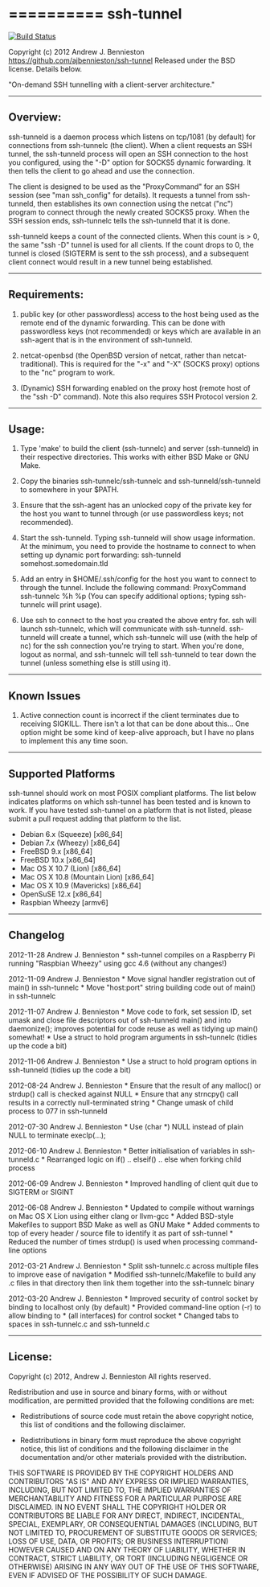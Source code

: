 ==========
ssh-tunnel
==========

[![Build Status](https://travis-ci.org/ajbennieston/ssh-tunnel.svg?branch=master)](https://travis-ci.org/ajbennieston/ssh-tunnel)

Copyright (c) 2012 Andrew J. Bennieston
https://github.com/ajbennieston/ssh-tunnel
Released under the BSD license. Details below.

"On-demand SSH tunnelling with a client-server architecture."

---------
Overview:
---------
ssh-tunneld is a daemon process which listens on tcp/1081 (by default)
for connections from ssh-tunnelc (the client). When a client requests
an SSH tunnel, the ssh-tunneld process will open an SSH connection to
the host you configured, using the "-D" option for SOCKS5 dynamic
forwarding. It then tells the client to go ahead and use the connection.

The client is designed to be used as the "ProxyCommand" for an SSH session
(see "man ssh_config" for details). It requests a tunnel from ssh-tunneld,
then establishes its own connection using the netcat ("nc") program to
connect through the newly created SOCKS5 proxy. When the SSH session ends,
ssh-tunnelc tells the ssh-tunneld that it is done.

ssh-tunneld keeps a count of the connected clients. When this count is > 0,
the same "ssh -D" tunnel is used for all clients. If the count drops to 0,
the tunnel is closed (SIGTERM is sent to the ssh process), and a
subsequent client connect would result in a new tunnel being established.

-------------
Requirements:
-------------
 1. public key (or other passwordless) access to the host being used as the
    remote end of the dynamic forwarding. This can be done with passwordless
    keys (not recommended) or keys which are available in an ssh-agent that
    is in the environment of ssh-tunneld.

 2. netcat-openbsd (the OpenBSD version of netcat, rather than
    netcat-traditional). This is required for the "-x" and "-X"
    (SOCKS proxy) options to the "nc" program to work.

 3. (Dynamic) SSH forwarding enabled on the proxy host (remote host of the
    "ssh -D" command). Note this also requires SSH Protocol version 2.

------
Usage:
------
 1. Type 'make' to build the client (ssh-tunnelc) and server (ssh-tunneld) in
    their respective directories. This works with either BSD Make or GNU Make.
 
 2. Copy the binaries ssh-tunnelc/ssh-tunnelc and ssh-tunneld/ssh-tunneld to
    somewhere in your $PATH.

 3. Ensure that the ssh-agent has an unlocked copy of the private key for the
    host you want to tunnel through (or use passwordless keys; not recommended).

 4. Start the ssh-tunneld. Typing ssh-tunneld will show usage information.
    At the minimum, you need to provide the hostname to connect to when
    setting up dynamic port forwarding:
    ssh-tunneld somehost.somedomain.tld
 
 5. Add an entry in $HOME/.ssh/config for the host you want to connect to
    through the tunnel. Include the following command:
    ProxyCommand ssh-tunnelc %h %p
    (You can specify additional options; typing ssh-tunnelc will print usage).

 6. Use ssh to connect to the host you created the above entry for. ssh will
    launch ssh-tunnelc, which will communicate with ssh-tunneld. ssh-tunneld
    will create a tunnel, which ssh-tunnelc will use (with the help of nc)
    for the ssh connection you're trying to start. When you're done, logout
    as normal, and ssh-tunnelc will tell ssh-tunneld to tear down the tunnel
    (unless something else is still using it).

------------
Known Issues
------------

1. Active connection count is incorrect if the client terminates due to 
   receiving SIGKILL. There isn't a lot that can be done about this...
   One option might be some kind of keep-alive approach, but I have no
   plans to implement this any time soon.

-------------------
Supported Platforms
-------------------
ssh-tunnel should work on most POSIX compliant platforms. The list below
indicates platforms on which ssh-tunnel has been tested and is known to work.
If you have tested ssh-tunnel on a platform that is not listed, please submit
a pull request adding that platform to the list.

* Debian 6.x (Squeeze) [x86_64]
* Debian 7.x (Wheezy) [x86_64]
* FreeBSD 9.x [x86_64]
* FreeBSD 10.x [x86_64]
* Mac OS X 10.7 (Lion) [x86_64]
* Mac OS X 10.8 (Mountain Lion) [x86_64]
* Mac OS X 10.9 (Mavericks) [x86_64]
* OpenSuSE 12.x [x86_64]
* Raspbian Wheezy [armv6]

---------
Changelog
---------

2012-11-28 Andrew J. Bennieston
    * ssh-tunnel compiles on a Raspberry Pi running "Raspbian Wheezy"
      using gcc 4.6 (without any changes!)

2012-11-09 Andrew J. Bennieston
    * Move signal handler registration out of main() in ssh-tunnelc
    * Move "host:port" string building code out of main() in ssh-tunnelc

2012-11-07 Andrew J. Bennieston
    * Move code to fork, set session ID, set umask and close file descriptors
      out of ssh-tunneld main() and into daemonize(); improves potential for
      code reuse as well as tidying up main() somewhat!
    * Use a struct to hold program arguments in ssh-tunnelc (tidies up the
      code a bit)

2012-11-06 Andrew J. Bennieston
    * Use a struct to hold program options in ssh-tunneld (tidies up the
      code a bit)

2012-08-24 Andrew J. Bennieston
    * Ensure that the result of any malloc() or strdup() call is checked
      against NULL
    * Ensure that any strncpy() call results in a correctly null-terminated
      string
    * Change umask of child process to 077 in ssh-tunneld

2012-07-30 Andrew J. Bennieston
    * Use (char *) NULL instead of plain NULL to terminate execlp(...);

2012-06-10 Andrew J. Bennieston
    * Better initialisation of variables in ssh-tunneld.c
    * Rearranged logic on if() .. elseif() .. else when
      forking child process

2012-06-09 Andrew J. Bennieston
    * Improved handling of client quit due to SIGTERM or SIGINT

2012-06-08 Andrew J. Bennieston
    * Updated to compile without warnings on Mac OS X Lion using either
      clang or llvm-gcc
    * Added BSD-style Makefiles to support BSD Make as well as GNU Make
    * Added comments to top of every header / source file to identify
      it as part of ssh-tunnel
    * Reduced the number of times strdup() is used when processing
      command-line options

2012-03-21 Andrew J. Bennieston
    * Split ssh-tunnelc.c across multiple files to improve ease of
      navigation
    * Modified ssh-tunnelc/Makefile to build any .c files in that
      directory then link them together into the ssh-tunnelc binary

2012-03-20 Andrew J. Bennieston
    * Improved security of control socket by binding to localhost only
      (by default)
    * Provided command-line option (-r) to allow binding to * (all
      interfaces) for control socket
    * Changed tabs to spaces in ssh-tunnelc.c and ssh-tunneld.c

--------
License:
--------
Copyright (c) 2012, Andrew J. Bennieston
All rights reserved.

Redistribution and use in source and binary forms, with or without 
modification, are permitted provided that the following conditions
are met:

 * Redistributions of source code must retain the above copyright
   notice, this list of conditions and the following disclaimer.

 * Redistributions in binary form must reproduce the above copyright
   notice, this list of conditions and the following disclaimer in
   the documentation and/or other materials provided with the
   distribution.

THIS SOFTWARE IS PROVIDED BY THE COPYRIGHT HOLDERS AND CONTRIBUTORS
"AS IS" AND ANY EXPRESS OR IMPLIED WARRANTIES, INCLUDING, BUT NOT
LIMITED TO, THE IMPLIED WARRANTIES OF MERCHANTABILITY AND FITNESS FOR
A PARTICULAR PURPOSE ARE DISCLAIMED. IN NO EVENT SHALL THE COPYRIGHT
HOLDER OR CONTRIBUTORS BE LIABLE FOR ANY DIRECT, INDIRECT, INCIDENTAL,
SPECIAL, EXEMPLARY, OR CONSEQUENTIAL DAMAGES (INCLUDING, BUT NOT LIMITED
TO, PROCUREMENT OF SUBSTITUTE GOODS OR SERVICES; LOSS OF USE, DATA, OR
PROFITS; OR BUSINESS INTERRUPTION) HOWEVER CAUSED AND ON ANY THEORY OF
LIABILITY, WHETHER IN CONTRACT, STRICT LIABILITY, OR TORT (INCLUDING
NEGLIGENCE OR OTHERWISE) ARISING IN ANY WAY OUT OF THE USE OF THIS
SOFTWARE, EVEN IF ADVISED OF THE POSSIBILITY OF SUCH DAMAGE.
